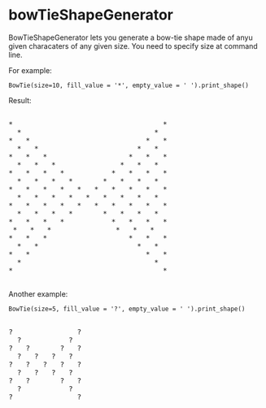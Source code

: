 # bowTieShapeGenerator

BowTieShapeGenerator lets you generate a bow-tie shape made of  anyu given characaters of  any given size.
You need to specify size at command line.

For example:

`BowTie(size=10, fill_value = '*', empty_value = ' ').print_shape()`

Result:

<pre>

*                                   *
  *                               *  
*   *                           *   *
  *   *                       *   *  
*   *   *                   *   *   *
  *   *   *               *   *   *  
*   *   *   *           *   *   *   *
  *   *   *   *       *   *   *   *  
*   *   *   *   *   *   *   *   *   *
  *   *   *   *   *   *   *   *   *  
*   *   *   *   *   *   *   *   *   *
  *   *   *   *       *   *   *   *  
*   *   *   *           *   *   *   *
 *   *   *               *   *   *  
*   *   *                   *   *   *
  *   *                       *   *  
*   *                           *   *
  *                               *  
*                                   *

</pre>

Another example:

`BowTie(size=5, fill_value = '?', empty_value = ' ').print_shape()`

<pre> 
?               ?
  ?           ?  
?   ?       ?   ?
  ?   ?   ?   ?  
?   ?   ?   ?   ?
  ?   ?   ?   ?  
?   ?       ?   ?
  ?           ?  
?               ?
</pre>